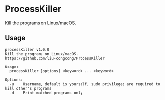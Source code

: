 # ProcessKiller

Kill the programs on Linux/macOS.

## Usage

```TEXT
processKiller v1.0.0
Kill the programs on Linux/macOS.
https://github.com/liu-congcong/ProcessKiller

Usage:
  processKiller [options] <keyword> ... <keyword>

Options:
  -u    Username, default is yourself, sudo privileges are required to kill other's programs
  -d    Print matched programs only
```
